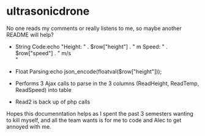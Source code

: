 # ultrasonicdrone
No one reads my comments or really listens to me, so maybe another README will help? 

- String Code:echo "Height: " . $row["height"] . " m Speed: " . $row["speed"] . " m/s <br>"
- Float Parsing:echo json_encode(floatval($row["height"]));

- Performs 3 Ajax calls to parse in the 3 columns (ReadHeight, ReadTemp, ReadSpeed) into table
- Read2 is back up of php calls 

Hopes this documenntation helps as I spent the past 3 semesters wanting to kill myself,
and all the team wants is for me to code and Alec to get annoyed with me. 
